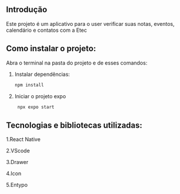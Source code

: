 ## Introdução 
Este projeto é um aplicativo para o user verificar suas notas, eventos, calendário e contatos com a Etec

## Como instalar o projeto:

Abra o terminal na pasta do projeto e de esses comandos:

1. Instalar dependências:

   ```bash
   npm install
   ```

2. Iniciar o projeto expo

   ```bash
    npx expo start
   ```

## Tecnologias e bibliotecas utilizadas:

1.React Native

2.VScode

3.Drawer

4.Icon

5.Entypo
